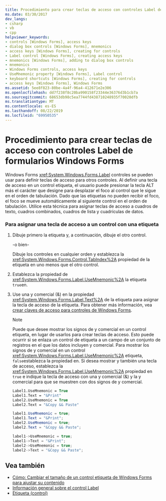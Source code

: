 ```yaml
---
title: Procedimiento para crear teclas de acceso con controles Label de formularios Windows Forms
ms.date: 03/30/2017
dev_langs:
- csharp
- vb
- cpp
helpviewer_keywords:
- controls [Windows Forms], access keys
- dialog box controls [Windows Forms], mnemonics
- access keys [Windows Forms], creating for controls
- Label control [Windows Forms], creating access keys
- mnemonics [Windows Forms], adding to dialog box controls
- mnemonics
- Windows Forms controls, access keys
- UseMnemonic property [Windows Forms], Label control
- keyboard shortcuts [Windows Forms], creating for controls
- access keys [Windows Forms], Windows Forms
ms.assetid: 5ee8f823-80be-4a4f-96a4-412671e2e306
ms.openlocfilehash: dd7f238f8c20ba990158f23344e36376d3b1cb7a
ms.sourcegitcommit: 68653db98c5ea7744fd438710248935f70020dfb
ms.translationtype: MT
ms.contentlocale: es-ES
ms.lasthandoff: 08/22/2019
ms.locfileid: "69950535"
---
```

# <a name="how-to-create-access-keys-with-windows-forms-label-controls"></a>Procedimiento para crear teclas de acceso con controles Label de formularios Windows Forms
Windows Forms <xref:System.Windows.Forms.Label> controles se pueden usar para definir teclas de acceso para otros controles. Al definir una tecla de acceso en un control etiqueta, el usuario puede presionar la tecla ALT más el carácter que designe para desplazar el foco al control que le sigue en el orden de tabulación. Dado que las etiquetas no pueden recibir el foco, el foco se mueve automáticamente al siguiente control en el orden de tabulación. Utilice esta técnica para asignar teclas de acceso a cuadros de texto, cuadros combinados, cuadros de lista y cuadrículas de datos.  
  
### <a name="to-assign-an-access-key-to-a-control-with-a-label"></a>Para asignar una tecla de acceso a un control con una etiqueta  
  
1. Dibuje primero la etiqueta y, a continuación, dibuje el otro control.  
  
     -o bien-  
  
     Dibuje los controles en cualquier orden y establezca la <xref:System.Windows.Forms.Control.TabIndex%2A> propiedad de la etiqueta en uno menos que el otro control.  
  
2. Establezca la propiedad de <xref:System.Windows.Forms.Label.UseMnemonic%2A> la etiqueta `true`en.  
  
3. Use una y comercial (&) en la propiedad <xref:System.Windows.Forms.Label.Text%2A> de la etiqueta para asignar la tecla de acceso de la etiqueta. Para obtener más información, vea [crear claves de acceso para controles de Windows Forms](how-to-create-access-keys-for-windows-forms-controls.md).  
  
    > [!NOTE]
    > Puede que desee mostrar los signos de y comercial en un control etiqueta, en lugar de usarlos para crear teclas de acceso. Esto puede ocurrir si se enlaza un control de etiqueta a un campo de un conjunto de registros en el que los datos incluyen y comercial. Para mostrar los signos de y comercial en un control <xref:System.Windows.Forms.Label.UseMnemonic%2A> etiqueta, `false`establezca la propiedad en. Si desea mostrar y también una tecla de acceso, establezca la <xref:System.Windows.Forms.Label.UseMnemonic%2A> propiedad en `true` e indique la tecla de acceso con una y comercial (&) y la y comercial para que se muestren con dos signos de y comercial.  
  
    ```vb  
    Label1.UseMnemonic = True  
    Label1.Text = "&Print"  
    Label2.UseMnemonic = True  
    Label2.Text = "&Copy && Paste"  
    ```  
  
    ```csharp  
    label1.UseMnemonic = true;  
    label1.Text = "&Print";  
    label2.UseMnemonic = true;  
    label2.Text = "&Copy && Paste";  
    ```  
  
    ```cpp  
    label1->UseMnemonic = true;  
    label1->Text = "&Print";  
    label2->UseMnemonic = true;  
    label2->Text = "&Copy && Paste";  
    ```  
  
## <a name="see-also"></a>Vea también

- [Cómo: Cambiar el tamaño de un control etiqueta de Windows Forms para ajustar su contenido](how-to-size-a-windows-forms-label-control-to-fit-its-contents.md)
- [Información general sobre el control Label](label-control-overview-windows-forms.md)
- [Etiqueta (control)](label-control-windows-forms.md)
